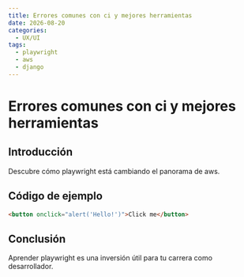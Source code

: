 ```yaml
---
title: Errores comunes con ci y mejores herramientas
date: 2026-08-20
categories:
  - UX/UI
tags:
  - playwright
  - aws
  - django
---
```


# Errores comunes con ci y mejores herramientas

## Introducción

Descubre cómo playwright está cambiando el panorama de aws.

## Código de ejemplo

```html
<button onclick="alert('Hello!')">Click me</button>
```

## Conclusión

Aprender playwright es una inversión útil para tu carrera como desarrollador.